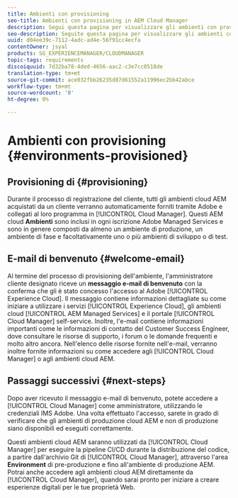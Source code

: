 ```yaml
---
title: Ambienti con provisioning
seo-title: Ambienti con provisioning in AEM Cloud Manager
description: Segui questa pagina per visualizzare gli ambienti con provisioning disponibili in Cloud Manager
seo-description: Seguite questa pagina per visualizzare gli ambienti con provisioning disponibili in AEM Cloud Manager.
uuid: d04ee39c-7112-4adc-ad4e-56f91cc4ecfa
contentOwner: jsyal
products: SG_EXPERIENCEMANAGER/CLOUDMANAGER
topic-tags: requirements
discoiquuid: 7d32ba78-4ded-4656-aac2-c3e7cc0518de
translation-type: tm+mt
source-git-commit: ace032fbb26235d87d61552a11996ec2bb42abce
workflow-type: tm+mt
source-wordcount: '0'
ht-degree: 0%

---
```



# Ambienti con provisioning {#environments-provisioned}

## Provisioning di {#provisioning}

Durante il processo di registrazione del cliente, tutti gli ambienti cloud AEM acquistati da un cliente verranno automaticamente forniti tramite  Adobe e collegati al loro programma in [!UICONTROL Cloud Manager]. Questi AEM cloud **Ambienti** sono inclusi in ogni iscrizione Adobe Managed Services e sono in genere composti da almeno un ambiente di produzione, un ambiente di fase e facoltativamente uno o più ambienti di sviluppo o di test.

## E-mail di benvenuto {#welcome-email}

Al termine del processo di provisioning dell&#39;ambiente, l&#39;amministratore cliente designato riceve un **messaggio e-mail di benvenuto** con la conferma che gli è stato concesso l&#39;accesso al Adobe  [!UICONTROL Experience Cloud]. Il messaggio contiene informazioni dettagliate su come iniziare a utilizzare i servizi [!UICONTROL Experience Cloud], gli ambienti cloud [!UICONTROL AEM Managed Services] e il portale [!UICONTROL Cloud Manager] self-service. Inoltre, l&#39;e-mail contiene informazioni importanti come le informazioni di contatto del Customer Success Engineer, dove consultare le risorse di supporto, i forum o le domande frequenti e molto altro ancora. Nell&#39;elenco delle risorse fornite nell&#39;e-mail, verranno inoltre fornite informazioni su come accedere agli [!UICONTROL Cloud Manager] o agli ambienti cloud AEM.

## Passaggi successivi {#next-steps}

Dopo aver ricevuto il messaggio e-mail di benvenuto, potete accedere a [!UICONTROL Cloud Manager] come amministratore, utilizzando le credenziali IMS  Adobe. Una volta effettuato l&#39;accesso, sarete in grado di verificare che gli ambienti di produzione cloud AEM e non di produzione siano disponibili ed eseguiti correttamente.

Questi ambienti cloud AEM saranno utilizzati da [!UICONTROL Cloud Manager] per eseguire la pipeline CI/CD durante la distribuzione del codice, a partire dall&#39;archivio Git di [!UICONTROL Cloud Manager], attraverso l&#39;area **Environment** di pre-produzione e fino all&#39;ambiente di produzione AEM. Potrai anche accedere agli ambienti cloud AEM direttamente da [!UICONTROL Cloud Manager], quando sarai pronto per iniziare a creare esperienze digitali per le tue proprietà Web.
